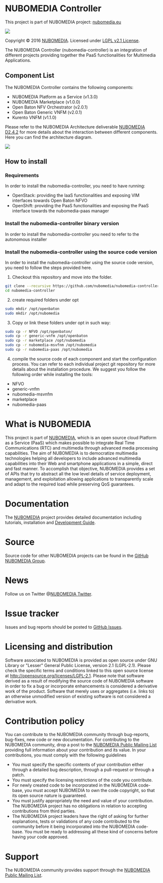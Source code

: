 # NUBOMEDIA Controller

This project is part of NUBOMEDIA project: [nubomedia.eu][NUBOMEDIA]

[![][NUBOMEDIA Logo]][NUBOMEDIA]

Copyright © 2016 [NUBOMEDIA]. Licensed under [LGPL v2.1 License].

The NUBOMEDIA Controller (nubomedia-controller) is an integration of different projects providing together the PaaS functionalities for Multimedia Applications.

## Component List

The NUBOMEDIA Controller contains the following components: 

 * NUBOMEDIA Platform as a Service (v1.3.0)
 * NUBOMEDIA Marketplace (v1.0.0)
 * Open Baton NFV Orchestrator (v2.0.1)
 * Open Baton Generic VNFM (v2.0.1)
 * Kurento VNFM (v1.1.0) 

Please refer to the NUBOMEDIA Architecture deliverable [NUBOMEDIA D2.4.2] for more details about the interaction between different components. Here you can find the architecture diagram.


[![][NUBOMEDIA Architecture]][NUBOMEDIA]

## How to install

### Requirements 

In order to install the nubomedia-controller, you need to have running: 

 * OpenStack: providing the IaaS functionalities and exposing VIM interfaces towards Open Baton NFVO
 * OpenShift: providing the PaaS functionalities and exposing the PaaS interface towards the nubomedia-paas manager

### Install the nubomedia-controller binary version

In order to install the nubomedia-controller you need to refer to the autonomous installer

### Install the nubomedia-controller using the source code version

In order to install the nubomedia-controller using the source code version, you need to follow the steps provided here. 
1) Checkout this repository and move into the folder. 

```bash
git clone --recursive https://github.com/nubomedia/nubomedia-controller.git
cd nubomedia-controller
```

2) create required folders under opt

```bash
sudo mkdir /opt/openbaton
sudo mkdir /opt/nubomedia
```

3) Copy or link these folders under opt in such way: 
```bash
sudo cp -r NFVO /opt/openbaton/
sudo cp -r generic-vnfm /opt/openbaton
sudo cp -r marketplace /opt/nubomedia
sudo cp -r nubomedia-msvfnm /opt/nubomedia
sudo cp -r nubomedia-paas /opt/nubomedia
```

4) compile the source code of each component and start the configuration process. You can refer to each individual project git repository for more details about the installation procedure.
We suggest you follow the following order while installing the tools:

 * NFVO
 * generic-vnfm
 * nubomedia-msvnfm
 * marketplace
 * nubomedia-paas


# What is NUBOMEDIA

This project is part of [NUBOMEDIA], which is an open source cloud Platform as a
Service (PaaS) which makes possible to integrate Real Time Communications (RTC)
and multimedia through advanced media processing capabilities. The aim of
NUBOMEDIA is to democratize multimedia technologies helping all developers to
include advanced multimedia capabilities into their Web and smartphone
applications in a simple, direct and fast manner. To accomplish that objective,
NUBOMEDIA provides a set of APIs that try to abstract all the low level details
of service deployment, management, and exploitation allowing applications to
transparently scale and adapt to the required load while preserving QoS
guarantees.

# Documentation

The [NUBOMEDIA] project provides detailed documentation including tutorials,
installation and [Development Guide].

# Source

Source code for other NUBOMEDIA projects can be found in the [GitHub NUBOMEDIA
Group].


# News

Follow us on Twitter @[NUBOMEDIA Twitter].

# Issue tracker

Issues and bug reports should be posted to [GitHub Issues].

# Licensing and distribution

Software associated to NUBOMEDIA is provided as open source under GNU Library or
"Lesser" General Public License, version 2.1 (LGPL-2.1). Please check the
specific terms and conditions linked to this open source license at
http://opensource.org/licenses/LGPL-2.1. Please note that software derived as a
result of modifying the source code of NUBOMEDIA software in order to fix a bug
or incorporate enhancements is considered a derivative work of the product.
Software that merely uses or aggregates (i.e. links to) an otherwise unmodified
version of existing software is not considered a derivative work.

# Contribution policy

You can contribute to the NUBOMEDIA community through bug-reports, bug-fixes,
new code or new documentation. For contributing to the NUBOMEDIA community,
drop a post to the [NUBOMEDIA Public Mailing List] providing full information
about your contribution and its value. In your contributions, you must comply
with the following guidelines

* You must specify the specific contents of your contribution either through a
  detailed bug description, through a pull-request or through a patch.
* You must specify the licensing restrictions of the code you contribute.
* For newly created code to be incorporated in the NUBOMEDIA code-base, you
  must accept NUBOMEDIA to own the code copyright, so that its open source
  nature is guaranteed.
* You must justify appropriately the need and value of your contribution. The
  NUBOMEDIA project has no obligations in relation to accepting contributions
  from third parties.
* The NUBOMEDIA project leaders have the right of asking for further
  explanations, tests or validations of any code contributed to the community
  before it being incorporated into the NUBOMEDIA code-base. You must be ready
  to addressing all these kind of concerns before having your code approved.

# Support

The NUBOMEDIA community provides support through the [NUBOMEDIA Public Mailing List].

[Development Guide]: http://nubomedia.readthedocs.org/
[GitHub Issues]: https://github.com/tub-nubomedia/marketplace/issues
[GitHub NUBOMEDIA Group]: https://github.com/nubomedia
[LGPL v2.1 License]: http://www.gnu.org/licenses/lgpl-2.1.html
[NUBOMEDIA Architecture]: http://www.nubomedia.eu/sites/default/files/images/nubomedia-arch-600.png
[NUBOMEDIA D2.4.2]:http://www.nubomedia.eu/sites/default/deliverables/WP2/D2.4.2_Architecture_R6_V2_26-01-2016_FINAL-PC.pdf
[NUBOMEDIA Logo]: http://www.nubomedia.eu/sites/default/files/nubomedia_logo-small.png
[NUBOMEDIA Twitter]: https://twitter.com/nubomedia
[NUBOMEDIA Public Mailing list]: https://groups.google.com/forum/#!forum/nubomedia-dev
[NUBOMEDIA]: http://www.nubomedia.eu

